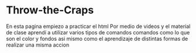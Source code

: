 # Throw-the-Craps
En esta pagina empiezo a practicar el html
Por medio de videos y el material de clase aprendí a utilizar
varios tipos de comandos
comandos como lo que son el color y fondos
asi mismo como el aprendizaje de distintas formas de realizar una misma accion

